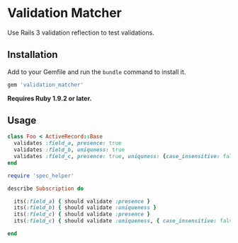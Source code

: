 Validation Matcher
==================

Use Rails 3 validation reflection to test validations.

Installation
------------

Add to your Gemfile and run the `bundle` command to install it.

  ```ruby
  gem 'validation_matcher'
  ```

**Requires Ruby 1.9.2 or later.**

Usage
-----

  ```ruby
  class Foo < ActiveRecord::Base
    validates :field_a, presence: true
    validates :field_b, uniquness: true
    validates :field_c, presence: true, uniquness: {case_insensitive: false}
  end

  require 'spec_helper'

  describe Subscription do

    its(:field_a) { should validate :presence }
    its(:field_b) { should validate :uniqueness }
    its(:field_c) { should validate :presence }
    its(:field_c) { should validate :uniqueness, { case_insensitive: false }}

  end
  ```
